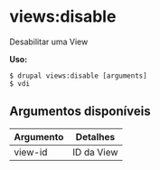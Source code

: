# views:disable
Desabilitar uma View

**Uso:**
```
$ drupal views:disable [arguments]
$ vdi  
```

## Argumentos disponíveis
Argumento | Detalhes
---------|-------------
view-id | ID da View
